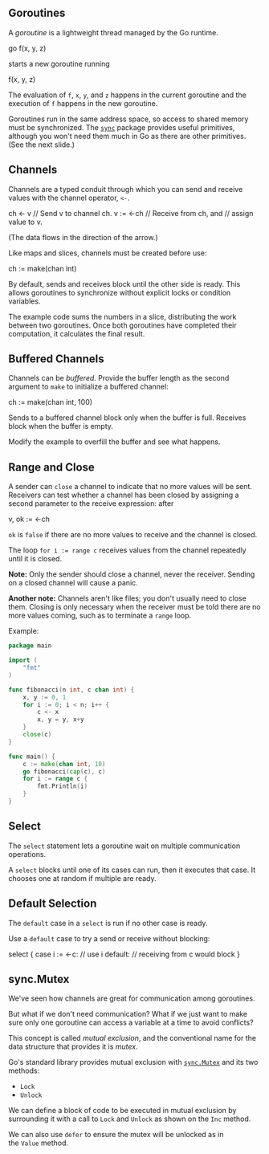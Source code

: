 ## Goroutines

A _goroutine_ is a lightweight thread managed by the Go runtime.

go f(x, y, z)

starts a new goroutine running

f(x, y, z)

The evaluation of `f`, `x`, `y`, and `z` happens in the current goroutine and the execution of `f` happens in the new goroutine.

Goroutines run in the same address space, so access to shared memory must be synchronized. The [`sync`](https://go.dev/pkg/sync/) package provides useful primitives, although you won't need them much in Go as there are other primitives. (See the next slide.)

## Channels

Channels are a typed conduit through which you can send and receive values with the channel operator, `<-`.

ch <- v    // Send v to channel ch.
v := <-ch  // Receive from ch, and
           // assign value to v.

(The data flows in the direction of the arrow.)

Like maps and slices, channels must be created before use:

ch := make(chan int)

By default, sends and receives block until the other side is ready. This allows goroutines to synchronize without explicit locks or condition variables.

The example code sums the numbers in a slice, distributing the work between two goroutines. Once both goroutines have completed their computation, it calculates the final result.

## Buffered Channels

Channels can be _buffered_. Provide the buffer length as the second argument to `make` to initialize a buffered channel:

ch := make(chan int, 100)

Sends to a buffered channel block only when the buffer is full. Receives block when the buffer is empty.

Modify the example to overfill the buffer and see what happens.

## Range and Close

A sender can `close` a channel to indicate that no more values will be sent. Receivers can test whether a channel has been closed by assigning a second parameter to the receive expression: after

v, ok := <-ch

`ok` is `false` if there are no more values to receive and the channel is closed.

The loop `for i := range c` receives values from the channel repeatedly until it is closed.

**Note:** Only the sender should close a channel, never the receiver. Sending on a closed channel will cause a panic.

**Another note:** Channels aren't like files; you don't usually need to close them. Closing is only necessary when the receiver must be told there are no more values coming, such as to terminate a `range` loop.

Example:
```go
package main

import (
	"fmt"
)

func fibonacci(n int, c chan int) {
	x, y := 0, 1
	for i := 0; i < n; i++ {
		c <- x
		x, y = y, x+y
	}
	close(c)
}

func main() {
	c := make(chan int, 10)
	go fibonacci(cap(c), c)
	for i := range c {
		fmt.Println(i)
	}
}
```

## Select

The `select` statement lets a goroutine wait on multiple communication operations.

A `select` blocks until one of its cases can run, then it executes that case. It chooses one at random if multiple are ready.

## Default Selection

The `default` case in a `select` is run if no other case is ready.

Use a `default` case to try a send or receive without blocking:

select {
case i := <-c:
    // use i
default:
    // receiving from c would block
}

## sync.Mutex

We've seen how channels are great for communication among goroutines.

But what if we don't need communication? What if we just want to make sure only one goroutine can access a variable at a time to avoid conflicts?

This concept is called _mutual exclusion_, and the conventional name for the data structure that provides it is _mutex_.

Go's standard library provides mutual exclusion with [`sync.Mutex`](https://go.dev/pkg/sync/#Mutex) and its two methods:

- `Lock`
- `Unlock`

We can define a block of code to be executed in mutual exclusion by surrounding it with a call to `Lock` and `Unlock` as shown on the `Inc` method.

We can also use `defer` to ensure the mutex will be unlocked as in the `Value` method.